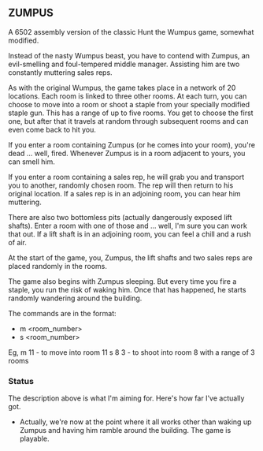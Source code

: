 ## ZUMPUS

A 6502 assembly version of the classic Hunt the Wumpus game, somewhat modified.

Instead of the nasty Wumpus beast, you have to contend with Zumpus, an evil-smelling and foul-tempered middle manager. Assisting him are two constantly muttering sales reps.

As with the original Wumpus, the game takes place in a network of 20 locations. Each room is linked to three other rooms. At each turn, you can choose to move into a room or shoot a staple from your specially modified staple gun. This has a range of up to five rooms. You get to choose the first one, but after that it travels at random through subsequent rooms and can even come back to hit you.

If you enter a room containing Zumpus (or he comes into your room), you're dead ... well, fired. Whenever Zumpus is in a room adjacent to yours, you can smell him.

If you enter a room containing a sales rep, he will grab you and transport you to another, randomly chosen room. The rep will then return to his original location. If a sales rep is in an adjoining room, you can hear him muttering.

There are also two bottomless pits (actually dangerously exposed lift shafts). Enter a room with one of those and ... well, I'm sure you can work that out. If a lift shaft is in an adjoining room, you can feel a chill and a rush of air.

At the start of the game, you, Zumpus, the lift shafts and two sales reps are placed randomly in the rooms.

The game also begins with Zumpus sleeping. But every time you fire a staple, you run the risk of waking him. Once that has happened, he starts randomly wandering around the building.

The commands are in the format:
* m <room_number>
* s <room_number> <range>

Eg,
m 11    - to move into room 11
s 8 3   - to shoot into room 8 with a range of 3 rooms

### Status

The description above is what I'm aiming for. Here's how far I've actually got.

* Actually, we're now at the point where it all works other than waking up Zumpus and having him ramble around the building. The game is playable.
